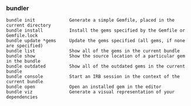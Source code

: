 ### bundler 
	bundle init				Generate a simple Gemfile, placed in the current directory
	bundle install			Install the gems specified by the Gemfile or Gemfile.lock
	bundle update *gems 	Update the gems specified (all gems, if none are specified)
	bundle list				Show all of the gems in the current bundle
	bundle show				Show the source location of a particular gem in the bundle
	bundle outdated			Show all of the outdated gems in the current bundle
	bundle console			Start an IRB session in the context of the current bundle
	bundle open				Open an installed gem in the editor
	bundle viz				Generate a visual representation of your dependencies
